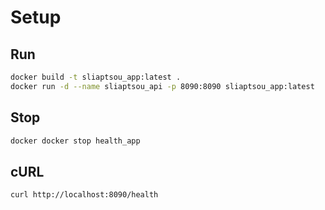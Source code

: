 # Setup

## Run

```sh
docker build -t sliaptsou_app:latest .
docker run -d --name sliaptsou_api -p 8090:8090 sliaptsou_app:latest
```
## Stop
```sh
docker docker stop health_app
```

## cURL
```shell script
curl http://localhost:8090/health
```

